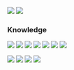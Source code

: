 [![](https://img.shields.io/badge/Friend%20Code-144348907-white?style=for-the-badge&logo=Steam)](https://steamcommunity.com/id/dubskyplays)
[![](https://img.shields.io/badge/Discord-Open-blue?style=for-the-badge&logo=discord)](https://discord.gg/Dg9Hv7j)
### Knowledge
![](https://img.shields.io/badge/Java-Good-blue?style=for-the-badge&logo=Java)
![](https://img.shields.io/badge/Spring-Good-blue?style=for-the-badge&logo=Spring)
![](https://img.shields.io/badge/Maven-Good-blue?style=for-the-badge&logo=Apache%20Maven)
![](https://img.shields.io/badge/Gradle-Good-blue?style=for-the-badge&logo=Gradle)
![](https://img.shields.io/badge/Python-Good-blue?style=for-the-badge&logo=python)
![](https://img.shields.io/badge/Docker-Good-blue?style=for-the-badge&logo=Docker)
![](https://img.shields.io/badge/TeamCity-Good-blue?style=for-the-badge&logo=TeamCity)

![](https://img.shields.io/badge/C/C++-Learning-orange?style=for-the-badge&logo=cplusplus)
![](https://img.shields.io/badge/C%20Sharp-Learning-orange?style=for-the-badge&logo=csharp)
![](https://img.shields.io/badge/React-Learning-orange?style=for-the-badge&logo=react)
![](https://img.shields.io/badge/ABAP-Learning-orange?style=for-the-badge&logo=sap)
